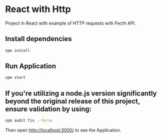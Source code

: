 # React with Http

Project in React with example of HTTP requests with Fecth API.

## Install dependencies

```sh
npm install
```

## Run Application

```sh
npm start
```

## If you're utilizing a node.js version significantly beyond the original release of this project, ensure validation by using:

```sh
npm audit fix --force
```

Then open [http://localhost:3000/](http://localhost:3000/) to see the Application.
